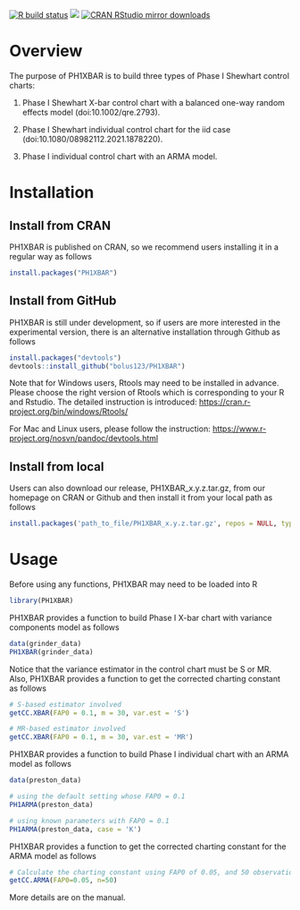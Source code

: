 [![R build
status](https://github.com/bolus123/PH1XBAR/workflows/R-CMD-check/badge.svg)](https://github.com/bolus123/PH1XBAR/actions)
[![](https://www.r-pkg.org/badges/version/PH1XBAR)](https://www.r-pkg.org/pkg/PH1XBAR)
[![CRAN RStudio mirror
downloads](https://cranlogs.r-pkg.org/badges/PH1XBAR)](http://www.r-pkg.org/pkg/PH1XBAR)

# Overview
The purpose of PH1XBAR is to build three types of Phase I Shewhart control charts:  
1. Phase I Shewhart X-bar control chart with a balanced one-way random effects model (doi:10.1002/qre.2793). 

2. Phase I Shewhart individual control chart for the iid case (doi:10.1080/08982112.2021.1878220). 

3. Phase I individual control chart with an ARMA model.  

# Installation

## Install from CRAN

PH1XBAR is published on CRAN, so we recommend users installing it in a regular way as follows

``` r
install.packages("PH1XBAR")
```

## Install from GitHub

PH1XBAR is still under development, so if users are more interested in the experimental version, there is an alternative installation through Github as follows

``` r
install.packages("devtools")
devtools::install_github("bolus123/PH1XBAR")
```

Note that for Windows users,  Rtools may need to be installed in advance.  Please choose the right version of Rtools which is corresponding to your R and Rstudio.  The detailed instruction is introduced: https://cran.r-project.org/bin/windows/Rtools/

For Mac and Linux users, please follow the instruction: https://www.r-project.org/nosvn/pandoc/devtools.html

## Install from local

Users can also download our release, PH1XBAR_x.y.z.tar.gz, from our homepage on CRAN or Github and then install it from your local path as follows
``` r
install.packages('path_to_file/PH1XBAR_x.y.z.tar.gz', repos = NULL, type="source")
```

# Usage

Before using any functions, PH1XBAR may need to be loaded into R

``` r
library(PH1XBAR)
```

PH1XBAR provides a function to build Phase I X-bar chart with variance components model as follows

``` r
data(grinder_data)
PH1XBAR(grinder_data)
```

Notice that the variance estimator in the control chart must be S or MR. Also, PH1XBAR provides a function to get the corrected charting constant as follows

``` r
# S-based estimator involved
getCC.XBAR(FAP0 = 0.1, m = 30, var.est = 'S')

# MR-based estimator involved
getCC.XBAR(FAP0 = 0.1, m = 30, var.est = 'MR')
```


PH1XBAR provides a function to build Phase I individual chart with an ARMA model as follows

``` r
data(preston_data)

# using the default setting whose FAP0 = 0.1
PH1ARMA(preston_data)

# using known parameters with FAP0 = 0.1
PH1ARMA(preston_data, case = 'K')
```

PH1XBAR provides a function to get the corrected charting constant for the ARMA model as follows

``` r
# Calculate the charting constant using FAP0 of 0.05, and 50 observations
getCC.ARMA(FAP0=0.05, n=50)
```

More details are on the manual.
